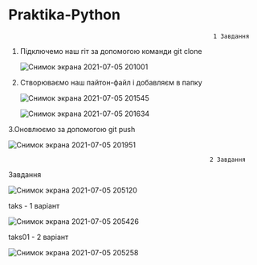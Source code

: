 # Praktika-Python
                                                             1 Завдання
1. Підключемо наш гiт за допомогою команди git clone

    ![Снимок экрана 2021-07-05 201001](https://user-images.githubusercontent.com/86766660/124503624-9fdd1600-ddce-11eb-8033-f9e388e45274.png)
 
2. Створюваємо наш пайтон-файл і добавляєм в папку
 
     ![Снимок экрана 2021-07-05 201545](https://user-images.githubusercontent.com/86766660/124503769-e3378480-ddce-11eb-941d-8e08731b0a49.png)

     ![Снимок экрана 2021-07-05 201634](https://user-images.githubusercontent.com/86766660/124504052-5fca6300-ddcf-11eb-8394-a28f401d19b0.png)
     
3.Оновлюємо за допомогою git push

   
![Снимок экрана 2021-07-05 201951](https://user-images.githubusercontent.com/86766660/124504119-7cff3180-ddcf-11eb-8bb4-f0964fa7fb18.png)

                                                            2 Завдання
Завдання 

![Снимок экрана 2021-07-05 205120](https://user-images.githubusercontent.com/86766660/124505711-c69d4b80-ddd2-11eb-915a-26d6003aaadf.png)
   
   
  taks  - 1 варіант
  
 ![Снимок экрана 2021-07-05 205426](https://user-images.githubusercontent.com/86766660/124505916-3c091c00-ddd3-11eb-9a8e-abf531bf0b49.png)

  
  
 taks01  - 2 варіант
 
 ![Снимок экрана 2021-07-05 205258](https://user-images.githubusercontent.com/86766660/124505817-fea48e80-ddd2-11eb-839b-edf27be30e00.png)
 


